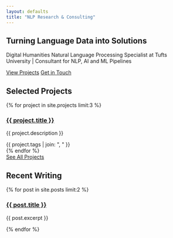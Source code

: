 ```yaml
---
layout: defaults
title: "NLP Research & Consulting"
---
```


<section class="hero">
  <h1>Turning Language Data into Solutions</h1> 
  <p class="subtitle">Digital Humanities Natural Language Processing Specialist at Tufts University | Consultant for NLP, AI and ML Pipelines</p>
  <a href="#projects" class="button">View Projects</a>
  <a href="#contact" class="button">Get in Touch</a>
</section>

<section id="projects">
  <h2>Selected Projects</h2>
  <div class="project-grid">
    {% for project in site.projects limit:3 %}
      <div class="project-card">
        <h3><a href="{{ project.url }}">{{ project.title }}</a></h3>
        <p>{{ project.description }}</p>
        <span class="tag">{{ project.tags | join: ", " }}</span>
      </div>
    {% endfor %}
  </div>
  <a href="/projects" class="button">See All Projects</a>
</section>

<section id="blog-highlights">
  <h2>Recent Writing</h2>
  {% for post in site.posts limit:2 %}
    <article>
      <h3><a href="{{ post.url }}">{{ post.title }}</a></h3>
      <p>{{ post.excerpt }}</p>
    </article>
  {% endfor %}
</section>
